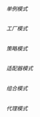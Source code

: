 ###### 单例模式







###### 工厂模式









###### 策略模式







###### 适配器模式







###### 组合模式



###### 代理模式		

​		

